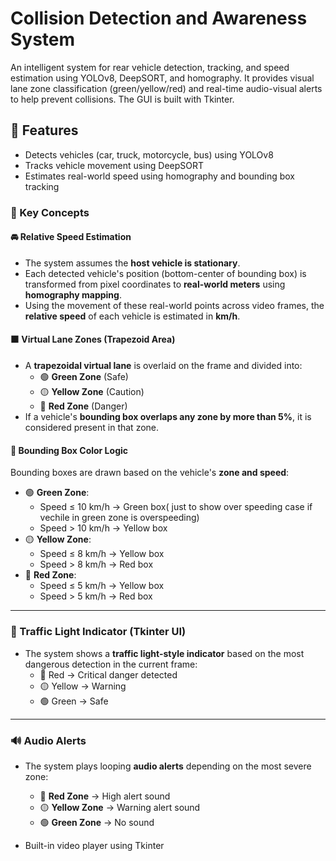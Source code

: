 # Collision Detection and Awareness System
An intelligent system for rear vehicle detection, tracking, and speed estimation using YOLOv8, DeepSORT, and homography. It provides visual lane zone classification (green/yellow/red) and real-time audio-visual alerts to help prevent collisions. The GUI is built with Tkinter.

## 🚀 Features

- Detects vehicles (car, truck, motorcycle, bus) using YOLOv8
- Tracks vehicle movement using DeepSORT
- Estimates real-world speed using homography and bounding box tracking
### 🎯 Key Concepts

#### 🚘 Relative Speed Estimation
- The system assumes the **host vehicle is stationary**.
- Each detected vehicle's position (bottom-center of bounding box) is transformed from pixel coordinates to **real-world meters** using **homography mapping**.
- Using the movement of these real-world points across video frames, the **relative speed** of each vehicle is estimated in **km/h**.

#### 🟫 Virtual Lane Zones (Trapezoid Area)
- A **trapezoidal virtual lane** is overlaid on the frame and divided into:
  - 🟢 **Green Zone** (Safe)
  - 🟡 **Yellow Zone** (Caution)
  - 🔴 **Red Zone** (Danger)
- If a vehicle's **bounding box overlaps any zone by more than 5%**, it is considered present in that zone.

#### 🎨 Bounding Box Color Logic
Bounding boxes are drawn based on the vehicle's **zone and speed**:
- 🟢 **Green Zone**:
  - Speed ≤ 10 km/h → Green box( just to show over speeding case if vechile in green zone is overspeeding)
  - Speed > 10 km/h → Yellow box
- 🟡 **Yellow Zone**:
  - Speed ≤ 8 km/h → Yellow box
  - Speed > 8 km/h → Red box
- 🔴 **Red Zone**:
  - Speed ≤ 5 km/h → Yellow box
  - Speed > 5 km/h → Red box

---

### 🚦 Traffic Light Indicator (Tkinter UI)
- The system shows a **traffic light-style indicator** based on the most dangerous detection in the current frame:
  - 🔴 Red → Critical danger detected
  - 🟡 Yellow → Warning
  - 🟢 Green → Safe

---

### 🔊 Audio Alerts
- The system plays looping **audio alerts** depending on the most severe zone:
  - 🔴 **Red Zone** → High alert sound
  - 🟡 **Yellow Zone** → Warning alert sound
  - 🟢 **Green Zone** → No sound
   
- Built-in video player using Tkinter
